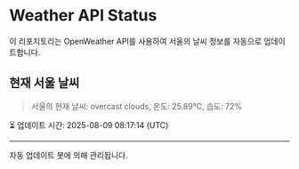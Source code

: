 
# Weather API Status

이 리포지토리는 OpenWeather API를 사용하여 서울의 날씨 정보를 자동으로 업데이트합니다.

## 현재 서울 날씨
> 서울의 현재 날씨: overcast clouds, 온도: 25.89°C, 습도: 72%

⏳ 업데이트 시간: 2025-08-09 08:17:14 (UTC)

---
자동 업데이트 봇에 의해 관리됩니다.
